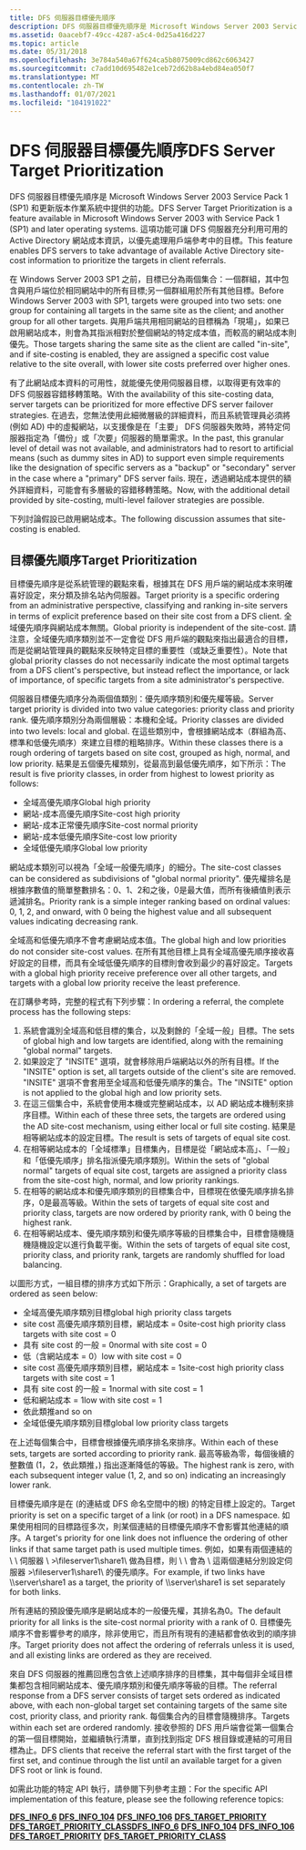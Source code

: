 ```yaml
---
title: DFS 伺服器目標優先順序
description: DFS 伺服器目標優先順序是 Microsoft Windows Server 2003 Service Pack 1 (SP1) 和更新版本作業系統中提供的功能。
ms.assetid: 0aacebf7-49cc-4287-a5c4-0d25a416d227
ms.topic: article
ms.date: 05/31/2018
ms.openlocfilehash: 3e784a540a67f624ca5b8075009cd862c6063427
ms.sourcegitcommit: c7add10d695482e1ceb72d62b8a4ebd84ea050f7
ms.translationtype: MT
ms.contentlocale: zh-TW
ms.lasthandoff: 01/07/2021
ms.locfileid: "104191022"
---
```

# <a name="dfs-server-target-prioritization"></a><span data-ttu-id="7fba5-103">DFS 伺服器目標優先順序</span><span class="sxs-lookup"><span data-stu-id="7fba5-103">DFS Server Target Prioritization</span></span>

<span data-ttu-id="7fba5-104">DFS 伺服器目標優先順序是 Microsoft Windows Server 2003 Service Pack 1 (SP1) 和更新版本作業系統中提供的功能。</span><span class="sxs-lookup"><span data-stu-id="7fba5-104">DFS Server Target Prioritization is a feature available in Microsoft Windows Server 2003 with Service Pack 1 (SP1) and later operating systems.</span></span> <span data-ttu-id="7fba5-105">這項功能可讓 DFS 伺服器充分利用可用的 Active Directory 網站成本資訊，以優先處理用戶端參考中的目標。</span><span class="sxs-lookup"><span data-stu-id="7fba5-105">This feature enables DFS servers to take advantage of available Active Directory site-cost information to prioritize the targets in client referrals.</span></span>

<span data-ttu-id="7fba5-106">在 Windows Server 2003 SP1 之前，目標已分為兩個集合：一個群組，其中包含與用戶端位於相同網站中的所有目標;另一個群組用於所有其他目標。</span><span class="sxs-lookup"><span data-stu-id="7fba5-106">Before Windows Server 2003 with SP1, targets were grouped into two sets: one group for containing all targets in the same site as the client; and another group for all other targets.</span></span> <span data-ttu-id="7fba5-107">與用戶端共用相同網站的目標稱為「現場」，如果已啟用網站成本，則會為其指派相對於整個網站的特定成本值，而較高的網站成本則優先。</span><span class="sxs-lookup"><span data-stu-id="7fba5-107">Those targets sharing the same site as the client are called "in-site", and if site-costing is enabled, they are assigned a specific cost value relative to the site overall, with lower site costs preferred over higher ones.</span></span>

<span data-ttu-id="7fba5-108">有了此網站成本資料的可用性，就能優先使用伺服器目標，以取得更有效率的 DFS 伺服器容錯移轉策略。</span><span class="sxs-lookup"><span data-stu-id="7fba5-108">With the availability of this site-costing data, server targets can be prioritized for more effective DFS server failover strategies.</span></span> <span data-ttu-id="7fba5-109">在過去，您無法使用此細微層級的詳細資料，而且系統管理員必須將 (例如 AD) 中的虛擬網站，以支援像是在「主要」 DFS 伺服器失敗時，將特定伺服器指定為「備份」或「次要」伺服器的簡單需求。</span><span class="sxs-lookup"><span data-stu-id="7fba5-109">In the past, this granular level of detail was not available, and administrators had to resort to artificial means (such as dummy sites in AD) to support even simple requirements like the designation of specific servers as a "backup" or "secondary" server in the case where a "primary" DFS server fails.</span></span> <span data-ttu-id="7fba5-110">現在，透過網站成本提供的額外詳細資料，可能會有多層級的容錯移轉策略。</span><span class="sxs-lookup"><span data-stu-id="7fba5-110">Now, with the additional detail provided by site-costing, multi-level failover strategies are possible.</span></span>

<span data-ttu-id="7fba5-111">下列討論假設已啟用網站成本。</span><span class="sxs-lookup"><span data-stu-id="7fba5-111">The following discussion assumes that site-costing is enabled.</span></span>

## <a name="target-prioritization"></a><span data-ttu-id="7fba5-112">目標優先順序</span><span class="sxs-lookup"><span data-stu-id="7fba5-112">Target Prioritization</span></span>

<span data-ttu-id="7fba5-113">目標優先順序是從系統管理的觀點來看，根據其在 DFS 用戶端的網站成本來明確喜好設定，來分類及排名站內伺服器。</span><span class="sxs-lookup"><span data-stu-id="7fba5-113">Target priority is a specific ordering from an administrative perspective, classifying and ranking in-site servers in terms of explicit preference based on their site cost from a DFS client.</span></span> <span data-ttu-id="7fba5-114">全域優先順序與網站成本無關。</span><span class="sxs-lookup"><span data-stu-id="7fba5-114">Global priority is independent of the site-cost.</span></span> <span data-ttu-id="7fba5-115">請注意，全域優先順序類別並不一定會從 DFS 用戶端的觀點來指出最適合的目標，而是從網站管理員的觀點來反映特定目標的重要性（或缺乏重要性）。</span><span class="sxs-lookup"><span data-stu-id="7fba5-115">Note that global priority classes do not necessarily indicate the most optimal targets from a DFS client's perspective, but instead reflect the importance, or lack of importance, of specific targets from a site administrator's perspective.</span></span>

<span data-ttu-id="7fba5-116">伺服器目標優先順序分為兩個值類別：優先順序類別和優先權等級。</span><span class="sxs-lookup"><span data-stu-id="7fba5-116">Server target priority is divided into two value categories: priority class and priority rank.</span></span> <span data-ttu-id="7fba5-117">優先順序類別分為兩個層級：本機和全域。</span><span class="sxs-lookup"><span data-stu-id="7fba5-117">Priority classes are divided into two levels: local and global.</span></span> <span data-ttu-id="7fba5-118">在這些類別中，會根據網站成本（群組為高、標準和低優先順序）來建立目標的粗略排序。</span><span class="sxs-lookup"><span data-stu-id="7fba5-118">Within these classes there is a rough ordering of targets based on site cost, grouped as high, normal, and low priority.</span></span> <span data-ttu-id="7fba5-119">結果是五個優先權類別，從最高到最低優先順序，如下所示：</span><span class="sxs-lookup"><span data-stu-id="7fba5-119">The result is five priority classes, in order from highest to lowest priority as follows:</span></span>

- <span data-ttu-id="7fba5-120">全域高優先順序</span><span class="sxs-lookup"><span data-stu-id="7fba5-120">Global high priority</span></span>
- <span data-ttu-id="7fba5-121">網站-成本高優先順序</span><span class="sxs-lookup"><span data-stu-id="7fba5-121">Site-cost high priority</span></span>
- <span data-ttu-id="7fba5-122">網站-成本正常優先順序</span><span class="sxs-lookup"><span data-stu-id="7fba5-122">Site-cost normal priority</span></span>
- <span data-ttu-id="7fba5-123">網站-成本低優先順序</span><span class="sxs-lookup"><span data-stu-id="7fba5-123">Site-cost low priority</span></span>
- <span data-ttu-id="7fba5-124">全域低優先順序</span><span class="sxs-lookup"><span data-stu-id="7fba5-124">Global low priority</span></span>

<span data-ttu-id="7fba5-125">網站成本類別可以視為「全域一般優先順序」的細分。</span><span class="sxs-lookup"><span data-stu-id="7fba5-125">The site-cost classes can be considered as subdivisions of "global normal priority".</span></span> <span data-ttu-id="7fba5-126">優先權排名是根據序數值的簡單整數排名：0、1、2和之後，0是最大值，而所有後續值則表示遞減排名。</span><span class="sxs-lookup"><span data-stu-id="7fba5-126">Priority rank is a simple integer ranking based on ordinal values: 0, 1, 2, and onward, with 0 being the highest value and all subsequent values indicating decreasing rank.</span></span>

<span data-ttu-id="7fba5-127">全域高和低優先順序不會考慮網站成本值。</span><span class="sxs-lookup"><span data-stu-id="7fba5-127">The global high and low priorities do not consider site-cost values.</span></span> <span data-ttu-id="7fba5-128">在所有其他目標上具有全域高優先順序接收喜好設定的目標，而具有全域低優先順序的目標則會收到最少的喜好設定。</span><span class="sxs-lookup"><span data-stu-id="7fba5-128">Targets with a global high priority receive preference over all other targets, and targets with a global low priority receive the least preference.</span></span>

<span data-ttu-id="7fba5-129">在訂購參考時，完整的程式有下列步驟：</span><span class="sxs-lookup"><span data-stu-id="7fba5-129">In ordering a referral, the complete process has the following steps:</span></span>

1. <span data-ttu-id="7fba5-130">系統會識別全域高和低目標的集合，以及剩餘的「全域一般」目標。</span><span class="sxs-lookup"><span data-stu-id="7fba5-130">The sets of global high and low targets are identified, along with the remaining "global normal" targets.</span></span>
2. <span data-ttu-id="7fba5-131">如果設定了 "INSITE" 選項，就會移除用戶端網站以外的所有目標。</span><span class="sxs-lookup"><span data-stu-id="7fba5-131">If the "INSITE" option is set, all targets outside of the client's site are removed.</span></span> <span data-ttu-id="7fba5-132">"INSITE" 選項不會套用至全域高和低優先順序的集合。</span><span class="sxs-lookup"><span data-stu-id="7fba5-132">The "INSITE" option is not applied to the global high and low priority sets.</span></span>
3. <span data-ttu-id="7fba5-133">在這三個集合中，系統會使用本機或完整網站成本，以 AD 網站成本機制來排序目標。</span><span class="sxs-lookup"><span data-stu-id="7fba5-133">Within each of these three sets, the targets are ordered using the AD site-cost mechanism, using either local or full site costing.</span></span> <span data-ttu-id="7fba5-134">結果是相等網站成本的設定目標。</span><span class="sxs-lookup"><span data-stu-id="7fba5-134">The result is sets of targets of equal site cost.</span></span>
4. <span data-ttu-id="7fba5-135">在相等網站成本的「全域標準」目標集內，目標是從「網站成本高」、「一般」和「低優先順序」排名指派優先順序類別。</span><span class="sxs-lookup"><span data-stu-id="7fba5-135">Within the sets of "global normal" targets of equal site cost, targets are assigned a priority class from the site-cost high, normal, and low priority rankings.</span></span>
5. <span data-ttu-id="7fba5-136">在相等的網站成本和優先順序類別的目標集合中，目標現在依優先順序排名排序，0是最高等級。</span><span class="sxs-lookup"><span data-stu-id="7fba5-136">Within the sets of targets of equal site cost and priority class, targets are now ordered by priority rank, with 0 being the highest rank.</span></span>
6. <span data-ttu-id="7fba5-137">在相等網站成本、優先順序類別和優先順序等級的目標集合中，目標會隨機隨機隨機設定以進行負載平衡。</span><span class="sxs-lookup"><span data-stu-id="7fba5-137">Within the sets of targets of equal site cost, priority class, and priority rank, targets are randomly shuffled for load balancing.</span></span>

<span data-ttu-id="7fba5-138">以圖形方式，一組目標的排序方式如下所示：</span><span class="sxs-lookup"><span data-stu-id="7fba5-138">Graphically, a set of targets are ordered as seen below:</span></span>

- <span data-ttu-id="7fba5-139">全域高優先順序類別目標</span><span class="sxs-lookup"><span data-stu-id="7fba5-139">global high priority class targets</span></span> 
- <span data-ttu-id="7fba5-140">site cost 高優先順序類別目標，網站成本 = 0</span><span class="sxs-lookup"><span data-stu-id="7fba5-140">site-cost high priority class targets with site cost = 0</span></span>
- <span data-ttu-id="7fba5-141">具有 site cost 的一般 = 0</span><span class="sxs-lookup"><span data-stu-id="7fba5-141">normal with site cost = 0</span></span>
- <span data-ttu-id="7fba5-142">低（含網站成本 = 0）</span><span class="sxs-lookup"><span data-stu-id="7fba5-142">low with site cost = 0</span></span>
- <span data-ttu-id="7fba5-143">site cost 高優先順序類別目標，網站成本 = 1</span><span class="sxs-lookup"><span data-stu-id="7fba5-143">site-cost high priority class targets with site cost = 1</span></span>
- <span data-ttu-id="7fba5-144">具有 site cost 的一般 = 1</span><span class="sxs-lookup"><span data-stu-id="7fba5-144">normal with site cost = 1</span></span>
- <span data-ttu-id="7fba5-145">低和網站成本 = 1</span><span class="sxs-lookup"><span data-stu-id="7fba5-145">low with site cost = 1</span></span>
- <span data-ttu-id="7fba5-146">依此類推</span><span class="sxs-lookup"><span data-stu-id="7fba5-146">and so on</span></span>
- <span data-ttu-id="7fba5-147">全域低優先順序類別目標</span><span class="sxs-lookup"><span data-stu-id="7fba5-147">global low priority class targets</span></span>

<span data-ttu-id="7fba5-148">在上述每個集合中，目標會根據優先順序排名來排序。</span><span class="sxs-lookup"><span data-stu-id="7fba5-148">Within each of these sets, targets are sorted according to priority rank.</span></span> <span data-ttu-id="7fba5-149">最高等級為零，每個後續的整數值 (1，2，依此類推，) 指出逐漸降低的等級。</span><span class="sxs-lookup"><span data-stu-id="7fba5-149">The highest rank is zero, with each subsequent integer value (1, 2, and so on) indicating an increasingly lower rank.</span></span>

<span data-ttu-id="7fba5-150">目標優先順序是在 (的連結或 DFS 命名空間中的根) 的特定目標上設定的。</span><span class="sxs-lookup"><span data-stu-id="7fba5-150">Target priority is set on a specific target of a link (or root) in a DFS namespace.</span></span> <span data-ttu-id="7fba5-151">如果使用相同的目標路徑多次，則某個連結的目標優先順序不會影響其他連結的順序。</span><span class="sxs-lookup"><span data-stu-id="7fba5-151">A target's priority for one link does not influence the ordering of other links if that same target path is used multiple times.</span></span> <span data-ttu-id="7fba5-152">例如，如果有兩個連結的 \\ \\ 伺服器 \\ >\fileserver1\share1\ 做為目標，則 \\ \\ 會為 \\ 這兩個連結分別設定伺服器 >\fileserver1\share1\ 的優先順序。</span><span class="sxs-lookup"><span data-stu-id="7fba5-152">For example, if two links have \\\\server\\share1 as a target, the priority of \\\\server\\share1 is set separately for both links.</span></span>

<span data-ttu-id="7fba5-153">所有連結的預設優先順序是網站成本的一般優先權，其排名為0。</span><span class="sxs-lookup"><span data-stu-id="7fba5-153">The default priority for all links is the site-cost normal priority with a rank of 0.</span></span> <span data-ttu-id="7fba5-154">目標優先順序不會影響參考的順序，除非使用它，而且所有現有的連結都會依收到的順序排序。</span><span class="sxs-lookup"><span data-stu-id="7fba5-154">Target priority does not affect the ordering of referrals unless it is used, and all existing links are ordered as they are received.</span></span>

<span data-ttu-id="7fba5-155">來自 DFS 伺服器的推薦回應包含依上述順序排序的目標集，其中每個非全域目標集都包含相同網站成本、優先順序類別和優先順序等級的目標。</span><span class="sxs-lookup"><span data-stu-id="7fba5-155">The referral response from a DFS server consists of target sets ordered as indicated above, with each non-global target set containing targets of the same site cost, priority class, and priority rank.</span></span> <span data-ttu-id="7fba5-156">每個集合內的目標會隨機排序。</span><span class="sxs-lookup"><span data-stu-id="7fba5-156">Targets within each set are ordered randomly.</span></span> <span data-ttu-id="7fba5-157">接收參照的 DFS 用戶端會從第一個集合的第一個目標開始，並繼續執行清單，直到找到指定 DFS 根目錄或連結的可用目標為止。</span><span class="sxs-lookup"><span data-stu-id="7fba5-157">DFS clients that receive the referral start with the first target of the first set, and continue through the list until an available target for a given DFS root or link is found.</span></span>

<span data-ttu-id="7fba5-158">如需此功能的特定 API 執行，請參閱下列參考主題：</span><span class="sxs-lookup"><span data-stu-id="7fba5-158">For the specific API implementation of this feature, please see the following reference topics:</span></span>

<span data-ttu-id="7fba5-159">[**DFS_INFO_6**](/windows/desktop/api/lmdfs/ns-lmdfs-dfs_info_6) 
[**DFS_INFO_104**](/windows/desktop/api/lmdfs/ns-lmdfs-dfs_info_104) 
[**DFS_INFO_106**](/windows/desktop/api/lmdfs/ns-lmdfs-dfs_info_106) 
[**DFS_TARGET_PRIORITY**](/windows/desktop/api/lmdfs/ns-lmdfs-dfs_target_priority) 
[**DFS_TARGET_PRIORITY_CLASS**](/windows/win32/api/lmdfs/ne-lmdfs-dfs_target_priority_class~r1)</span><span class="sxs-lookup"><span data-stu-id="7fba5-159">[**DFS_INFO_6**](/windows/desktop/api/lmdfs/ns-lmdfs-dfs_info_6)
[**DFS_INFO_104**](/windows/desktop/api/lmdfs/ns-lmdfs-dfs_info_104)
[**DFS_INFO_106**](/windows/desktop/api/lmdfs/ns-lmdfs-dfs_info_106)
[**DFS_TARGET_PRIORITY**](/windows/desktop/api/lmdfs/ns-lmdfs-dfs_target_priority)
[**DFS_TARGET_PRIORITY_CLASS**](/windows/win32/api/lmdfs/ne-lmdfs-dfs_target_priority_class~r1)</span></span>
